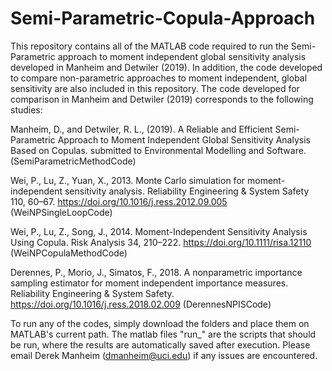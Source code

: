 # Semi-Parametric-Copula-Approach
This repository contains all of the MATLAB code required to run the Semi-Parametric approach to moment independent 
global sensitivity analysis developed in Manheim and Detwiler (2019). In addition, the code developed to compare non-parametric
approaches to moment independent, global sensitivity are also included in this repository. The code developed for comparison in Manheim and Detwiler (2019) corresponds to the following studies:

Manheim, D., and Detwiler, R. L., (2019). A Reliable and Efficient Semi-Parametric Approach to Moment Independent Global Sensitivity Analysis Based on Copulas. submitted to Environmental Modelling and Software. (SemiParametricMethodCode)

Wei, P., Lu, Z., Yuan, X., 2013. Monte Carlo simulation for moment-independent sensitivity analysis. Reliability Engineering & System Safety 110, 60–67. https://doi.org/10.1016/j.ress.2012.09.005 (WeiNPSingleLoopCode)

Wei, P., Lu, Z., Song, J., 2014. Moment-Independent Sensitivity Analysis Using Copula. Risk Analysis 34, 210–222. https://doi.org/10.1111/risa.12110 (WeiNPCopulaMethodCode)

Derennes, P., Morio, J., Simatos, F., 2018. A nonparametric importance sampling estimator for moment independent importance measures. Reliability Engineering & System Safety. https://doi.org/10.1016/j.ress.2018.02.009 (DerennesNPISCode)

To run any of the codes, simply download the folders and place them on MATLAB's current path. The matlab files "run_" are the scripts that should be run, where the results are automatically saved after execution. Please email Derek Manheim (dmanheim@uci.edu) if any issues are encountered. 
